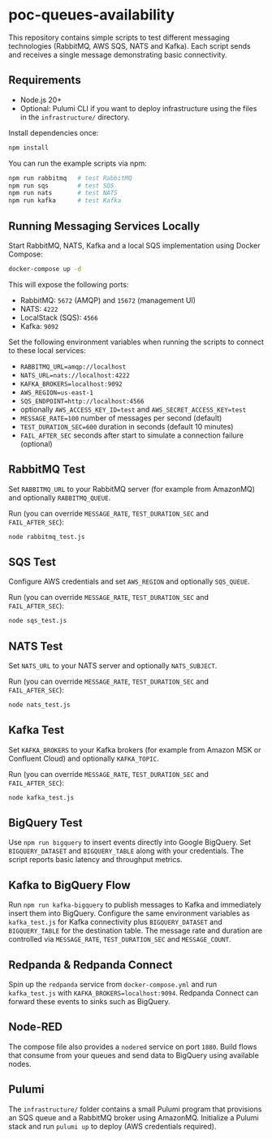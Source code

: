 # poc-queues-availability

This repository contains simple scripts to test different messaging technologies (RabbitMQ, AWS SQS, NATS and Kafka). Each script sends and receives a single message demonstrating basic connectivity.

## Requirements

- Node.js 20+
- Optional: Pulumi CLI if you want to deploy infrastructure using the files in the `infrastructure/` directory.

Install dependencies once:

```bash
npm install
```

You can run the example scripts via npm:

```bash
npm run rabbitmq   # test RabbitMQ
npm run sqs        # test SQS
npm run nats       # test NATS
npm run kafka      # test Kafka
```

## Running Messaging Services Locally

Start RabbitMQ, NATS, Kafka and a local SQS implementation using Docker Compose:

```bash
docker-compose up -d
```

This will expose the following ports:

- RabbitMQ: `5672` (AMQP) and `15672` (management UI)
- NATS: `4222`
- LocalStack (SQS): `4566`
- Kafka: `9092`

Set the following environment variables when running the scripts to connect to
these local services:

- `RABBITMQ_URL=amqp://localhost`
- `NATS_URL=nats://localhost:4222`
- `KAFKA_BROKERS=localhost:9092`
- `AWS_REGION=us-east-1`
- `SQS_ENDPOINT=http://localhost:4566`
- optionally `AWS_ACCESS_KEY_ID=test` and `AWS_SECRET_ACCESS_KEY=test`
- `MESSAGE_RATE=100` number of messages per second (default)
- `TEST_DURATION_SEC=600` duration in seconds (default 10 minutes)
- `FAIL_AFTER_SEC` seconds after start to simulate a connection failure (optional)

## RabbitMQ Test

Set `RABBITMQ_URL` to your RabbitMQ server (for example from AmazonMQ) and optionally `RABBITMQ_QUEUE`.

Run (you can override `MESSAGE_RATE`, `TEST_DURATION_SEC` and `FAIL_AFTER_SEC`):

```bash
node rabbitmq_test.js
```

## SQS Test

Configure AWS credentials and set `AWS_REGION` and optionally `SQS_QUEUE`.

Run (you can override `MESSAGE_RATE`, `TEST_DURATION_SEC` and `FAIL_AFTER_SEC`):

```bash
node sqs_test.js
```

## NATS Test

Set `NATS_URL` to your NATS server and optionally `NATS_SUBJECT`.

Run (you can override `MESSAGE_RATE`, `TEST_DURATION_SEC` and `FAIL_AFTER_SEC`):

```bash
node nats_test.js
```

## Kafka Test

Set `KAFKA_BROKERS` to your Kafka brokers (for example from Amazon MSK or Confluent Cloud) and optionally `KAFKA_TOPIC`.

Run (you can override `MESSAGE_RATE`, `TEST_DURATION_SEC` and `FAIL_AFTER_SEC`):

```bash
node kafka_test.js
```

## BigQuery Test

Use `npm run bigquery` to insert events directly into Google BigQuery. Set `BIGQUERY_DATASET` and `BIGQUERY_TABLE` along with your credentials. The script reports basic latency and throughput metrics.

## Kafka to BigQuery Flow

Run `npm run kafka-bigquery` to publish messages to Kafka and immediately insert
them into BigQuery. Configure the same environment variables as `kafka_test.js`
for Kafka connectivity plus `BIGQUERY_DATASET` and `BIGQUERY_TABLE` for the
destination table. The message rate and duration are controlled via
`MESSAGE_RATE`, `TEST_DURATION_SEC` and `MESSAGE_COUNT`.

## Redpanda & Redpanda Connect

Spin up the `redpanda` service from `docker-compose.yml` and run `kafka_test.js` with `KAFKA_BROKERS=localhost:9094`. Redpanda Connect can forward these events to sinks such as BigQuery.

## Node-RED

The compose file also provides a `nodered` service on port `1880`. Build flows that consume from your queues and send data to BigQuery using available nodes.

## Pulumi

The `infrastructure/` folder contains a small Pulumi program that provisions an SQS queue and a RabbitMQ broker using AmazonMQ. Initialize a Pulumi stack and run `pulumi up` to deploy (AWS credentials required).
